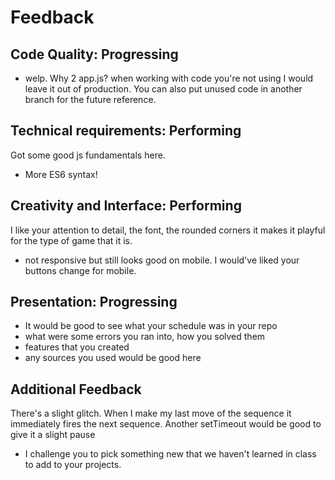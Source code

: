 # Feedback

## Code Quality: Progressing
* welp. Why 2 app.js? when working with code you're not using I would leave it out of production. You can also put unused code in another branch for the future reference. 

## Technical requirements: Performing
Got some good js fundamentals here. 
* More ES6 syntax!

## Creativity and Interface: Performing
I like your attention to detail, the font, the rounded corners it makes it playful for the type of game that it is. 
* not responsive but still looks good on mobile. I would've liked your buttons change for mobile. 

## Presentation: Progressing 
* It would be good to see what your schedule was in your repo
* what were some errors you ran into, how you solved them
* features that you created
* any sources you used would be good here


## Additional Feedback
There's a slight glitch. When I make my last move of the sequence it immediately fires the next sequence. Another setTimeout would be good to give it a slight pause
* I challenge you to pick something new that we haven't learned in class to add to your projects. 
